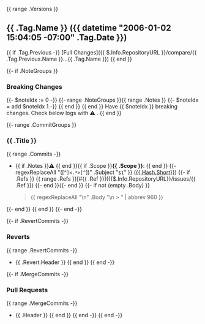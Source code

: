 {{ range .Versions }}
<a name="{{ .Tag.Name }}"></a>
## {{ .Tag.Name }} ({{ datetime "2006-01-02 15:04:05 -07:00" .Tag.Date }})

{{ if .Tag.Previous -}}
[Full Changes]({{ $.Info.RepositoryURL }}/compare/{{ .Tag.Previous.Name }}...{{ .Tag.Name }})
{{ end }}

{{- if .NoteGroups }}
### Breaking Changes
{{- $noteIdx := 0 -}}
{{- range .NoteGroups }}{{ range .Notes }}
{{- $noteIdx = add $noteIdx 1 -}}
{{ end }}
{{ end }}
Have {{ $noteIdx }} breaking changes. Check below logs with ⚠️ .
{{ end }}

{{- range .CommitGroups }}
### {{ .Title }}

{{ range .Commits -}}
- {{ if .Notes }}⚠️  {{ end }}{{ if .Scope }}**{{ .Scope }}**: {{ end }}
  {{- regexReplaceAll "([^`]<.*>[^`])" .Subject "`$1`" }} ([{{.Hash.Short}}]({{$.Info.RepositoryURL}}/commit/{{.Hash.Long}}))
{{- if .Refs }} {{ range .Refs }}[#{{ .Ref }}]({{$.Info.RepositoryURL}}/issues/{{ .Ref }}) {{- end }}{{- end }}
{{- if not (empty .Body) }}
  > {{ regexReplaceAll "\n" .Body "\n  > " | abbrev 960 }}

{{- end }}
{{ end }}
{{- end -}}

{{- if .RevertCommits -}}
### Reverts

{{ range .RevertCommits -}}
- {{ .Revert.Header }}
{{ end }}
{{ end -}}

{{- if .MergeCommits -}}
### Pull Requests

{{ range .MergeCommits -}}
- {{ .Header }}
{{ end }}
{{ end -}}
{{ end -}}
